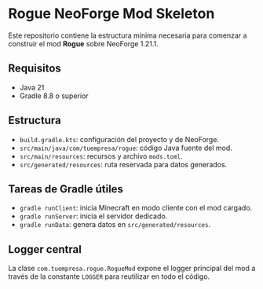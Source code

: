 # Rogue NeoForge Mod Skeleton

Este repositorio contiene la estructura mínima necesaria para comenzar a
construir el mod **Rogue** sobre NeoForge 1.21.1.

## Requisitos

- Java 21
- Gradle 8.8 o superior

## Estructura

- `build.gradle.kts`: configuración del proyecto y de NeoForge.
- `src/main/java/com/tuempresa/rogue`: código Java fuente del mod.
- `src/main/resources`: recursos y archivo `mods.toml`.
- `src/generated/resources`: ruta reservada para datos generados.

## Tareas de Gradle útiles

- `gradle runClient`: inicia Minecraft en modo cliente con el mod cargado.
- `gradle runServer`: inicia el servidor dedicado.
- `gradle runData`: genera datos en `src/generated/resources`.

## Logger central

La clase `com.tuempresa.rogue.RogueMod` expone el logger principal del mod a
través de la constante `LOGGER` para reutilizar en todo el código.
